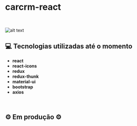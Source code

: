 # carcrm-react

&nbsp;

![alt text](https://i.imgur.com/NNKpdMB.gif)

## 💻 Tecnologias utilizadas até o momento

- **react**
- **react-icons**
- **redux**
- **redux-thunk**
- **material-ui**
- **bootstrap**
- **axios**

&nbsp;

## ⚙️ Em produção ⚙️
